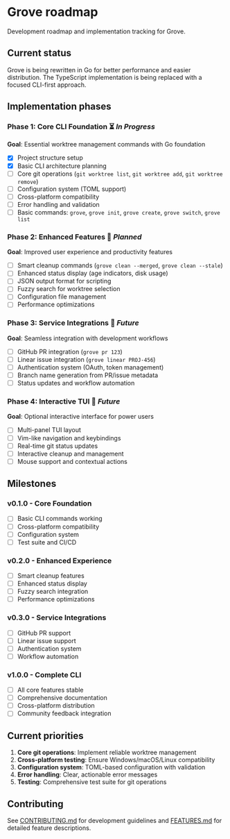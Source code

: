 # Grove roadmap

Development roadmap and implementation tracking for Grove.

## Current status

Grove is being rewritten in Go for better performance and easier distribution. The TypeScript implementation is being replaced with a focused CLI-first approach.

## Implementation phases

### Phase 1: Core CLI Foundation ⏳ *In Progress*

**Goal**: Essential worktree management commands with Go foundation

- [x] Project structure setup
- [x] Basic CLI architecture planning
- [ ] Core git operations (`git worktree list`, `git worktree add`, `git worktree remove`)
- [ ] Configuration system (TOML support)
- [ ] Cross-platform compatibility
- [ ] Error handling and validation
- [ ] Basic commands: `grove`, `grove init`, `grove create`, `grove switch`, `grove list`

### Phase 2: Enhanced Features 📅 *Planned*

**Goal**: Improved user experience and productivity features

- [ ] Smart cleanup commands (`grove clean --merged`, `grove clean --stale`)
- [ ] Enhanced status display (age indicators, disk usage)
- [ ] JSON output format for scripting
- [ ] Fuzzy search for worktree selection
- [ ] Configuration file management
- [ ] Performance optimizations

### Phase 3: Service Integrations 🔮 *Future*

**Goal**: Seamless integration with development workflows

- [ ] GitHub PR integration (`grove pr 123`)
- [ ] Linear issue integration (`grove linear PROJ-456`)
- [ ] Authentication system (OAuth, token management)
- [ ] Branch name generation from PR/issue metadata
- [ ] Status updates and workflow automation

### Phase 4: Interactive TUI 🔮 *Future*

**Goal**: Optional interactive interface for power users

- [ ] Multi-panel TUI layout
- [ ] Vim-like navigation and keybindings
- [ ] Real-time git status updates
- [ ] Interactive cleanup and management
- [ ] Mouse support and contextual actions

## Milestones

### v0.1.0 - Core Foundation
- [ ] Basic CLI commands working
- [ ] Cross-platform compatibility
- [ ] Configuration system
- [ ] Test suite and CI/CD

### v0.2.0 - Enhanced Experience
- [ ] Smart cleanup features
- [ ] Enhanced status display
- [ ] Fuzzy search integration
- [ ] Performance optimizations

### v0.3.0 - Service Integrations
- [ ] GitHub PR support
- [ ] Linear issue support
- [ ] Authentication system
- [ ] Workflow automation

### v1.0.0 - Complete CLI
- [ ] All core features stable
- [ ] Comprehensive documentation
- [ ] Cross-platform distribution
- [ ] Community feedback integration

## Current priorities

1. **Core git operations**: Implement reliable worktree management
2. **Cross-platform testing**: Ensure Windows/macOS/Linux compatibility
3. **Configuration system**: TOML-based configuration with validation
4. **Error handling**: Clear, actionable error messages
5. **Testing**: Comprehensive test suite for git operations

## Contributing

See [CONTRIBUTING.md](CONTRIBUTING.md) for development guidelines and [FEATURES.md](FEATURES.md) for detailed feature descriptions.
